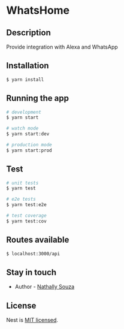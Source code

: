 # WhatsHome

## Description

Provide integration with Alexa and WhatsApp

## Installation

```bash
$ yarn install
```

## Running the app

```bash
# development
$ yarn start

# watch mode
$ yarn start:dev

# production mode
$ yarn start:prod
```

## Test

```bash
# unit tests
$ yarn test

# e2e tests
$ yarn test:e2e

# test coverage
$ yarn test:cov
```

## Routes available
```bash
$ localhost:3000/api
```

## Stay in touch

- Author - [Nathally Souza](https://linkedin.com/in/nathsouza)

## License

Nest is [MIT licensed](LICENSE).

